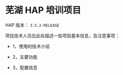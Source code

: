 # 芜湖 HAP 培训项目

HAP 版本： `3.5.2-RELEASE`

项目技术人员应此处描述一些项目基本信息，及注意事项：

* 1，使用的技术介绍

* 2，主要功能

* 3，配置信息

